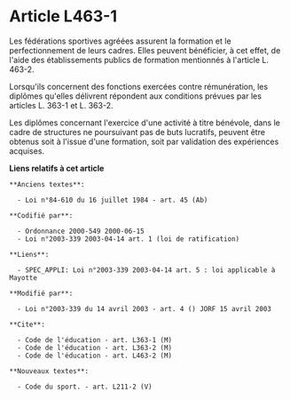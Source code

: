 # Article L463-1

Les fédérations sportives agréées assurent la formation et le perfectionnement de leurs cadres. Elles peuvent bénéficier, à
cet effet, de l'aide des établissements publics de formation mentionnés à l'article L. 463-2.

Lorsqu'ils concernent des fonctions exercées contre rémunération, les diplômes qu'elles délivrent répondent aux conditions
prévues par les articles L. 363-1 et L. 363-2.

Les diplômes concernant l'exercice d'une activité à titre bénévole, dans le cadre de structures ne poursuivant pas de buts
lucratifs, peuvent être obtenus soit à l'issue d'une formation, soit par validation des expériences acquises.

**Liens relatifs à cet article**

	**Anciens textes**:

	  - Loi n°84-610 du 16 juillet 1984 - art. 45 (Ab)

	**Codifié par**:

	  - Ordonnance 2000-549 2000-06-15
	  - Loi n°2003-339 2003-04-14 art. 1 (loi de ratification)

	**Liens**:

	  - SPEC_APPLI: Loi n°2003-339 2003-04-14 art. 5 : loi applicable à Mayotte

	**Modifié par**:

	  - Loi n°2003-339 du 14 avril 2003 - art. 4 () JORF 15 avril 2003

	**Cite**:

	  - Code de l'éducation - art. L363-1 (M)
	  - Code de l'éducation - art. L363-2 (M)
	  - Code de l'éducation - art. L463-2 (M)

	**Nouveaux textes**:

	  - Code du sport. - art. L211-2 (V)
